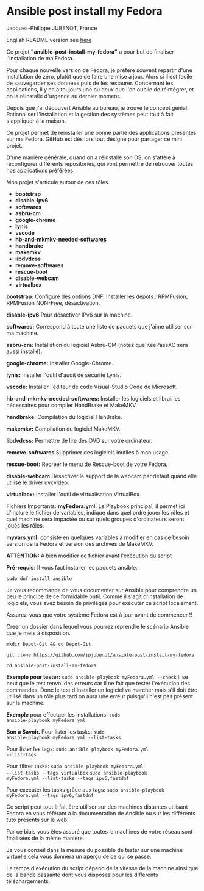 # Ansible post install my Fedora
Jacques-Philippe JUBENOT, France

English README version see [here](https://jpjubenot.github.io/ansible-post-install-my-fedora/README_EN)

<p>Ce projet <strong>"ansible-post-install-my-fedora"</strong> a pour but de finaliser l'installation de ma Fedora.</p>
<p>Pour chaque nouvelle version de Fedora, je préfère souvent repartir d'une installation de zéro, plutôt que de faire une mise à jour.
Alors si il est facile de sauvegarder ses données puis de les restaurer. Concernant les applications, il y en a toujours une ou deux que l'on oublie de réintégrer, et on la réinstalle d'urgence au dernier moment.</p>

<p>Depuis que j'ai découvert Ansible au bureau, je trouve le concept génial.
Rationaliser l'installation et la gestion des systèmes peut tout à fait s'appliquer à la maison.</p>
<p>Ce projet permet de réinstaller une bonne partie des applications présentes sur ma Fedora. GitHub est dès lors tout désigné pour partager ce mini projet.</p>

<p>D'une manière générale, quand on a réinstallé son OS, on s'attèle à reconfigurer différents repositories, qui vont permettre de retrouver toutes nos applications préférées.</p>

Mon projet s'articule autour de ces rôles.
- <strong>bootstrap</strong>
- <strong>disable-ipv6</strong>
- <strong>softwares</strong>
- <strong>asbru-cm</strong>
- <strong>google-chrome</strong>
- <strong>lynis</strong>
- <strong>vscode</strong>
- <strong>hb-and-mkmkv-needed-softwares</strong>
- <strong>handbrake</strong>
- <strong>makemkv</strong>
- <strong>libdvdcss</strong>
- <strong>remove-softwares</strong>
- <strong>rescue-boot</strong>
- <strong>disable-webcam</strong>
- <strong>virtualbox</strong>

<strong>bootstrap:</strong> Configure des options DNF, Installer les dépots : RPMFusion, RPMFusion NON-Free, désactivation.

<strong>disable-ipv6</strong> Pour désactiver IPv6 sur la machine.

<strong>softwares:</strong> Correspond à toute une liste de paquets que j'aime utiliser sur ma machine.

<strong>asbru-cm:</strong> Installation du logiciel Asbru-CM (notez que KeePassXC sera aussi installé).

<strong>google-chrome:</strong> Installer Google-Chrome.

<strong>lynis:</strong> Installer l'outil d'audit de sécurité Lynis.

<strong>vscode:</strong> Installer l'éditeur de code Visual-Studio Code de Microsoft.

<strong>hb-and-mkmkv-needed-softwares:</strong> Installer les logiciels et librairies nécessaires pour compiler HandBrake et MakeMKV.

<strong>handbrake:</strong> Compilation du logiciel HanBrake.

<strong>makemkv:</strong> Compilation du logiciel MakeMKV.

<strong>libdvdcss:</strong> Permettre de lire des DVD sur votre ordinateur.

<strong>remove-softwares</strong> Supprimer des logiciels inutiles à mon usage.

<strong>rescue-boot:</strong> Recréer le menu de Rescue-boot de votre Fedora.

<strong>disable-webcam</strong> Désactiver le support de la webcam par défaut quand elle utilise le driver uvcvideo.

<strong>virtualbox:</strong> Installer l'outil de virtualisation VirtualBox.


Fichiers Importants:
<strong>myFedora.yml:</strong> Le Playbook principal, il permet ici d'inclure le fichier de variables, indique dans quel ordre jouer les rôles et quel machine sera impactée ou sur quels groupes d'ordinateurs seront joués les rôles.

<strong>myvars.yml:</strong> consiste en quelques variables à modifier en cas de besoin version de la Fedora et version des archives de MakeMKV.
<p><strong> ATTENTION:</strong>  A bien modifier ce fichier avant l'exécution du script</p>


<strong>Pré-requis:</strong>
Il vous faut installer les paquets ansible.

<code>sudo dnf install ansible</code>

<p>Je vous recommande de vous documenter sur Ansible pour comprendre un peu le principe de ce formidable outil. Comme il s'agit d'installation de logiciels, vous avez besoin de privilèges pour exécuter ce script localement.</p>

<p>Assurez-vous que votre système Fedora est à jour avant de commencer !!</p>

<p>Creer un dossier dans lequel vous pourrez reprendre le scénario Ansible que je mets à disposition.</p>

<code>mkdir Depot-Git && cd Depot-Git</code>

<code>git clone https://github.com/jpjubenot/ansible-post-install-my-fedora</code>

<code>cd ansible-post-install-my-fedora</code>

<p><strong>Exemple pour tester:</strong> <code>sudo ansible-playbook myFedora.yml --check</code>
Il se peut que le test renvoi des erreurs car il ne fait que tester l'exécution
des commandes. Donc le test d'installer un logiciel va marcher mais s'il doit être utilisé dans un rôle plus tard on aura une erreur puisqu'il n'est pas présent sur la machine.</p>

<strong>Exemple</strong> pour effectuer les installations: <code>sudo ansible-playbook myFedora.yml</code>

<strong>Bon à Savoir.</strong>
Pour lister les tasks:
<code>sudo ansible-playbook myFedora.yml --list-tasks</code>

Pour lister les tags:
<code>sudo ansible-playbook myFedora.yml --list-tags</code>

Pour filtrer tasks:
<code>sudo ansible-playbook myFedora.yml --list-tasks --tags virtualbox</code>
<code>sudo ansible-playbook myFedora.yml --list-tasks --tags ipv6,fastdnf</code>

Pour executer les tasks grâce aux tags:
<code>sudo ansible-playbook myFedora.yml --tags ipv6,fastdnf</code>

<p>Ce script peut tout à fait être utiliser sur des machines distantes utilisant
Fedora en vous référant à la documentation de Ansible ou sur les différents tuto
présents sur le web.</p>

<p>Par ce biais vous êtes assuré que toutes la machines de votre réseau sont finalisées de la même manière.</p>

<p>Je vous conseil dans la mesure du possible de tester sur une machine virtuelle
cela vous donnera un aperçu de ce qui se passe.</p>
<p>Le temps d'exécution du script dépend de la vitesse de la machine ainsi que de la bande passante dont vous disposez pour les différents téléchargements.</p>